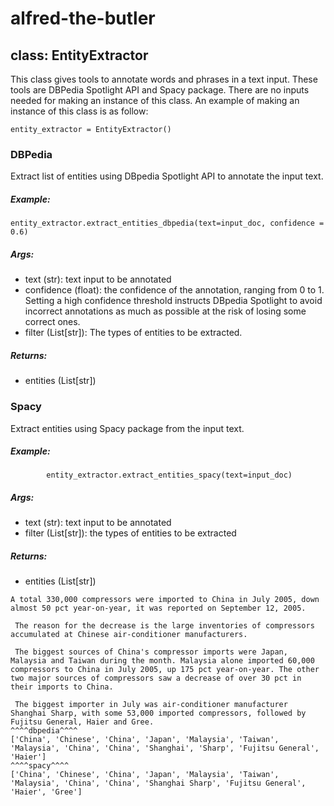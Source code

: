 # alfred-the-butler
## class: EntityExtractor
This class gives tools to annotate words and phrases in a text input. These tools are DBPedia Spotlight API and Spacy package. There are no inputs needed for making an instance of this class. An example of making an instance of this class is as follow:
```
entity_extractor = EntityExtractor()
```
### DBPedia
Extract list of entities using DBpedia Spotlight API to annotate the input text. 
##### Example: 
```
entity_extractor.extract_entities_dbpedia(text=input_doc, confidence = 0.6)
```
##### Args:
- text (str): text input to be annotated
- confidence (float): the confidence of the annotation, ranging from 0 to 1. Setting a high confidence threshold instructs DBpedia Spotlight to avoid incorrect annotations as much as possible at the risk of losing some correct ones.
- filter (List[str]): The types of entities to be extracted.
##### Returns:
- entities (List[str])
### Spacy
Extract entities using Spacy package from the input text.
##### Example:
```
        entity_extractor.extract_entities_spacy(text=input_doc)
```
##### Args:
- text (str): text input to be annotated
- filter (List[str]): the types of entities to be extracted
##### Returns:
- entities (List[str])

```
A total 330,000 compressors were imported to China in July 2005, down almost 50 pct year-on-year, it was reported on September 12, 2005. 

 The reason for the decrease is the large inventories of compressors accumulated at Chinese air-conditioner manufacturers. 

 The biggest sources of China's compressor imports were Japan, Malaysia and Taiwan during the month. Malaysia alone imported 60,000 compressors to China in July 2005, up 175 pct year-on-year. The other two major sources of compressors saw a decrease of over 30 pct in their imports to China. 

 The biggest importer in July was air-conditioner manufacturer Shanghai Sharp, with some 53,000 imported compressors, followed by Fujitsu General, Haier and Gree. 
^^^^dbpedia^^^^
['China', 'Chinese', 'China', 'Japan', 'Malaysia', 'Taiwan', 'Malaysia', 'China', 'China', 'Shanghai', 'Sharp', 'Fujitsu General', 'Haier']
^^^^spacy^^^^
['China', 'Chinese', 'China', 'Japan', 'Malaysia', 'Taiwan', 'Malaysia', 'China', 'China', 'Shanghai Sharp', 'Fujitsu General', 'Haier', 'Gree']
```

